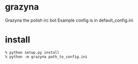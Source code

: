 grazyna
=======

Grazyna the polish irc bot
Example config is in default_config.ini

install
=======

```
% python setup.py install
% python -m grazyna path_to_config.ini
```
